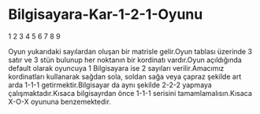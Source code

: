 # Bilgisayara-Kar-1-2-1-Oyunu

1 2 3 4 5 6 7 8 9 

Oyun yukarıdaki sayılardan oluşan bir matrisle gelir.Oyun tablası üzerinde 3 satır ve 3 stün bulunup her noktanın bir kordinatı vardır.Oyun açıldığında default olarak oyuncuya 1 Bilgisayara ise 2 sayıları verilir.Amacımız kordinatları kullanarak sağdan sola, soldan sağa veya çapraz şekilde art arda 1-1-1 getirmektir.Bilgisayar da aynı şekilde 2-2-2 yapmaya çalışmaktadır.Kısaca bilgisayrdan önce 1-1-1 serisini tamamlamalısın.Kısaca X-O-X oyununa benzemektedir.

